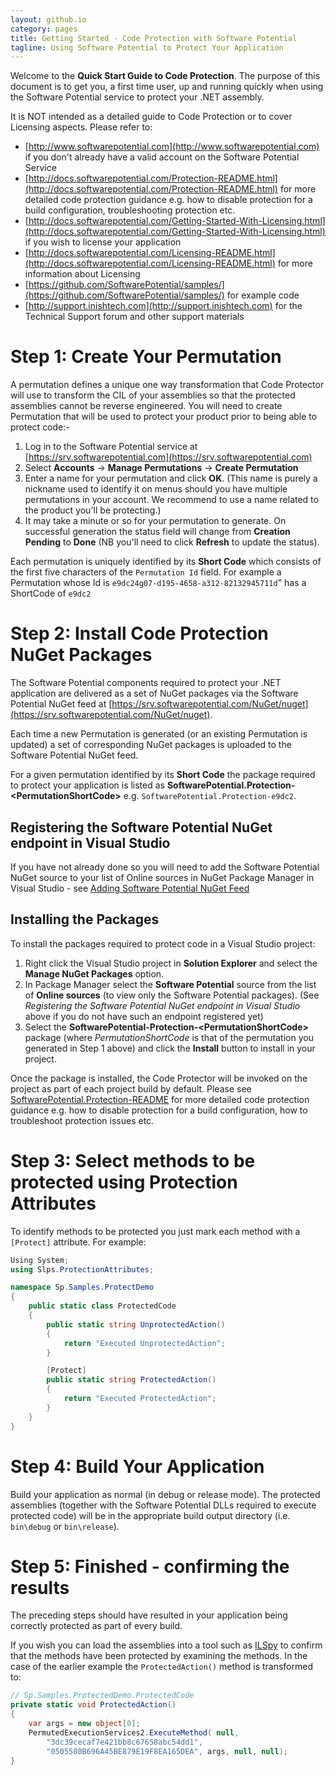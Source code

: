 ```yaml
---
layout: github.io
category: pages
title: Getting Started - Code Protection with Software Potential 
tagline: Using Software Potential to Protect Your Application
---
```


Welcome to the **Quick Start Guide to Code Protection**. The purpose of this document is to get you, a first time user, up and running quickly when using the Software Potential service to protect your .NET assembly.

It is NOT intended as a detailed guide to Code Protection or to cover Licensing aspects. Please refer to:
- [http://www.softwarepotential.com](http://www.softwarepotential.com) if you don't already have a valid account on the Software Potential Service 
- [http://docs.softwarepotential.com/Protection-README.html](http://docs.softwarepotential.com/Protection-README.html) for more detailed code protection guidance e.g. how to disable protection for a build configuration, troubleshooting protection etc.
- [http://docs.softwarepotential.com/Getting-Started-With-Licensing.html](http://docs.softwarepotential.com/Getting-Started-With-Licensing.html) if you wish to license your application
- [http://docs.softwarepotential.com/Licensing-README.html](http://docs.softwarepotential.com/Licensing-README.html) for more information about Licensing
- [https://github.com/SoftwarePotential/samples/](https://github.com/SoftwarePotential/samples/) for example code
- [http://support.inishtech.com](http://support.inishtech.com) for the Technical Support forum and other support materials 
 
# Step 1: Create Your Permutation

A permutation defines a unique one way transformation that Code Protector will use to transform the CIL of your assemblies so that the protected assemblies cannot be reverse engineered. You will need to create Permutation that will be used to protect your product prior to being able to protect code:- 

1. Log in to the Software Potential service at [https://srv.softwarepotential.com](https://srv.softwarepotential.com)
2. Select **Accounts** -> **Manage Permutations** -> **Create Permutation**
3. Enter a name for your permutation and click **OK**. (This name is purely a nickname used to identify it on menus should you have multiple permutations in your account. We recommend to use a name related to the product you'll be protecting.) 
4. It may take a minute or so for your permutation to generate. On successful generation the status field will change from **Creation Pending** to **Done** (NB you'll need to click **Refresh** to update the status).

Each permutation is uniquely identified by its **Short Code** which consists of the first five characters of the `Permutation Id` field.  For example a Permutation whose Id is `e9dc24g07-d195-4658-a312-82132945711d`" has a ShortCode of `e9dc2`

# Step 2: Install Code Protection NuGet Packages 

The Software Potential components required to protect your .NET application are delivered as a set of NuGet packages via the Software Potential NuGet feed at [https://srv.softwarepotential.com/NuGet/nuget](https://srv.softwarepotential.com/NuGet/nuget).

Each time a new Permutation is generated (or an existing Permutation is updated) a set of corresponding NuGet packages is uploaded to the Software Potential NuGet feed. 

For a given permutation identified by its **Short Code** the package required to protect your application is listed as
**SoftwarePotential.Protection\-&lt;PermutationShortCode&gt;** e.g. `SoftwarePotential.Protection-e9dc2`.

## Registering the Software Potential NuGet endpoint in Visual Studio

If you have not already done so you will need to add the Software Potential NuGet source to your list of Online sources in NuGet Package Manager in Visual Studio - see [Adding Software Potential NuGet Feed](http://docs.softwarepotential.com/Adding-SoftwarePotential-NuGet-Feed.html) 

## Installing the Packages

To install the packages required to protect code in a Visual Studio project:
 1. Right click the Visual Studio project in **Solution Explorer** and select the **Manage NuGet Packages** option.
 2. In Package Manager select the **Software Potential** source from the list of **Online sources** (to view only the Software Potential packages). (See *Registering the Software Potential NuGet endpoint in Visual Studio* above if you do not have such an endpoint registered yet)
 3. Select the **SoftwarePotential-Protection-&lt;PermutationShortCode&gt;** package (where *PermutationShortCode* is that of the permutation you generated in Step 1 above) and click  the **Install** button to install in your project.  

Once the package is installed, the Code Protector will be invoked on the project as part of each project build by default. Please see [SoftwarePotential.Protection-README](http://http://docs.softwarepotential.com/Protection-README.html) for more detailed code protection guidance e.g. how to disable protection for a build configuration, how to troubleshoot protection issues etc.

# Step 3: Select methods to be protected using Protection Attributes

To identify methods to be protected you just mark each method with a `[Protect]` attribute.  For example:
```c#
Using System;
using Slps.ProtectionAttributes;

namespace Sp.Samples.ProtectDemo
{
	public static class ProtectedCode
	{
		public static string UnprotectedAction()
		{
			return "Executed UnprotectedAction";
		}

		[Protect]
		public static string ProtectedAction()
		{
			return "Executed ProtectedAction";
		}
	}
}
```

# Step 4: Build Your Application
Build your application as normal (in debug or release mode). The protected assemblies (together with the Software Potential DLLs required to execute protected code) will be in the appropriate build output directory (i.e. `bin\debug` or `bin\release`).

# Step 5: Finished - confirming the results
The preceding steps should have resulted in your application being correctly protected as part of every build.

If you wish you can load the assemblies into a tool such as [ILSpy](http://ilspy.net/) to confirm that the methods have been protected by examining the methods. In the case of the earlier example the `ProtectedAction()` method is transformed to:

```c# 
// Sp.Samples.ProtectedDemo.ProtectedCode
private static void ProtectedAction()
{
	var args = new object[0];
	PermutedExecutionServices2.ExecuteMethod( null,
        "3dc39cecaf7e421bb8c67658abc54dd1",
        "0505580B696A45BE879E19F8EA165DEA", args, null, null);
}
```
